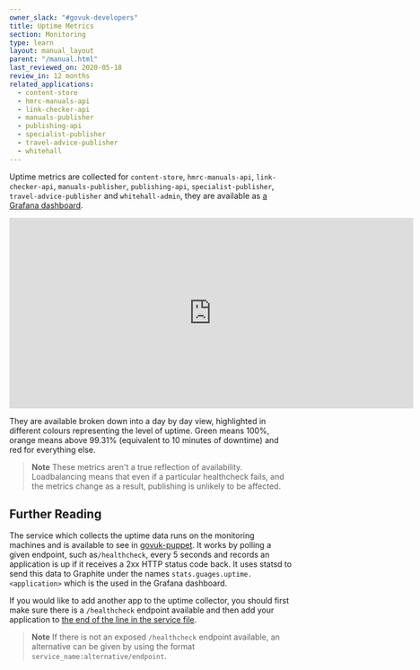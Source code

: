```yaml
---
owner_slack: "#govuk-developers"
title: Uptime Metrics
section: Monitoring
type: learn
layout: manual_layout
parent: "/manual.html"
last_reviewed_on: 2020-05-18
review_in: 12 months
related_applications:
  - content-store
  - hmrc-manuals-api
  - link-checker-api
  - manuals-publisher
  - publishing-api
  - specialist-publisher
  - travel-advice-publisher
  - whitehall
---
```


Uptime metrics are collected for `content-store`, `hmrc-manuals-api`,
`link-checker-api`, `manuals-publisher`, `publishing-api`, `specialist-publisher`,
`travel-advice-publisher` and `whitehall-admin`, they are available as
[a Grafana dashboard][grafana-dashboard].

<p>
  <iframe src="https://grafana.publishing.service.gov.uk/dashboard-solo/file/application_uptime.json?panelId=4" width="720" height="340" frameborder="0"></iframe>
</p>

They are available broken down into a day by day view, highlighted in different
colours representing the level of uptime. Green means 100%, orange means above
99.31% (equivalent to 10 minutes of downtime) and red for everything else.

>**Note** These metrics aren't a true reflection of availability. Loadbalancing means that 
>even if a particular healthcheck fails, and the metrics change as a result, publishing is
> unlikely to be affected.

## Further Reading

The service which collects the uptime data runs on the monitoring machines and
is available to see in [govuk-puppet][uptime-collector-pr]. It works by polling
a given endpoint, such as`/healthcheck`, every 5 seconds and records an application
is up if it receives a 2xx HTTP status code back. It uses statsd to send this data to Graphite under
the names `stats.guages.uptime.<application>` which is the used in the Grafana
dashboard.

If you would like to add another app to the uptime collector, you should first
make sure there is a `/healthcheck` endpoint available and then add your
application to [the end of the line in the service file][uptime-service-file].

>**Note** If there is not an exposed `/healthcheck` endpoint available, an alternative
>can be given by using the format `service_name:alternative/endpoint`.

[grafana-dashboard]: https://grafana.publishing.service.gov.uk/dashboard/file/application_uptime.json
[uptime-collector-pr]: https://github.com/alphagov/govuk-puppet/pull/6353/files#diff-ba6dc00b5f1aecfcf2fed71882089844
[uptime-service-file]: https://github.com/alphagov/govuk-puppet/pull/6353/files#diff-3c14b0dbebef6ce25a9e337b66b257fdR9
